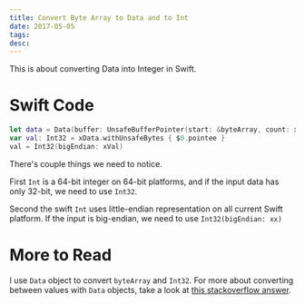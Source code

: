 ```yaml
---
title: Convert Byte Array to Data and to Int
date: 2017-05-05
tags:
desc:
---
```


This is about converting Data into Integer in Swift.

<!--more-->

# Swift Code

```swift
let data = Data(buffer: UnsafeBufferPointer(start: &byteArray, count: xDataArray.count))
var val: Int32 = xData.withUnsafeBytes { $0.pointee }
val = Int32(bigEndian: xVal)
```

There's couple things we need to notice.

First `Int` is a 64-bit integer on 64-bit platforms, and if the input data has only 32-bit, we need to use `Int32`.

Second the swift `Int` uses little-endian representation on all current Swift platform. If the input is big-endian, we need to use `Int32(bigEndian: xx)`

# More to Read
I use `Data` object to convert `byteArray` and `Int32`. For more about converting between values with `Data` objects, take a look at [this stackoverflow answer](http://stackoverflow.com/a/38024025/2581637).
